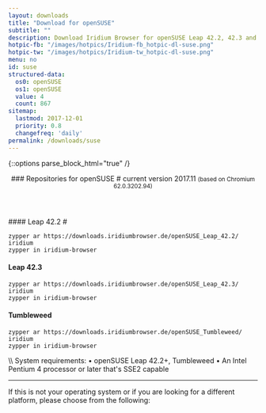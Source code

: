 ```yaml
---
layout: downloads
title: "Download for openSUSE"
subtitle: ""
description: Download Iridium Browser for openSUSE Leap 42.2, 42.3 and Tumbleweed.
hotpic-fb: "/images/hotpics/Iridium-fb_hotpic-dl-suse.png"
hotpic-tw: "/images/hotpics/Iridium-tw_hotpic-dl-suse.png"
menu: no
id: suse
structured-data:
  os0: openSUSE
  os1: openSUSE
  value: 4
  count: 867
sitemap:
  lastmod: 2017-12-01
  priority: 0.8
  changefreq: 'daily'
permalink: /downloads/suse
---
```


{::options parse_block_html="true" /}
<div class="dlinux fl-opensuse"></div>
<header>
### Repositories for openSUSE #
current version 2017.11      
<small>(based on Chromium 62.0.3202.94)</small>
</header>
<div class="container 75%">
#### Leap 42.2 #
	
	zypper ar https://downloads.iridiumbrowser.de/openSUSE_Leap_42.2/ iridium
	zypper in iridium-browser
     
#### Leap 42.3 #
	
	zypper ar https://downloads.iridiumbrowser.de/openSUSE_Leap_42.3/ iridium
	zypper in iridium-browser

#### Tumbleweed #

	zypper ar https://downloads.iridiumbrowser.de/openSUSE_Tumbleweed/ iridium  
	zypper in iridium-browser
     
</div>
\\
System requirements:   
&#8226; openSUSE Leap 42.2+, Tumbleweed    
&#8226; An Intel Pentium 4 processor or later that's SSE2 capable

---

If this is not your operating system or if you are looking for a different platform, please choose from the following:
